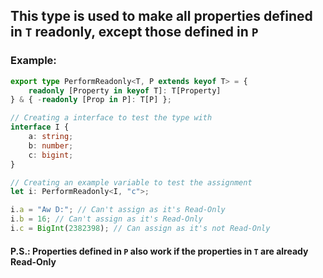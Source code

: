 ## This type is used to make all properties defined in `T` readonly, except those defined in `P`
### Example:
```ts
export type PerformReadonly<T, P extends keyof T> = {
    readonly [Property in keyof T]: T[Property]
} & { -readonly [Prop in P]: T[P] };

// Creating a interface to test the type with
interface I {
    a: string;
    b: number;
    c: bigint;
}

// Creating an example variable to test the assignment
let i: PerformReadonly<I, "c">;

i.a = "Aw D:"; // Can't assign as it's Read-Only
i.b = 16; // Can't assign as it's Read-Only
i.c = BigInt(2382398); // Can assign as it's not Read-Only
```
#### P.S.: Properties defined in `P` also work if the properties in `T` are already Read-Only
